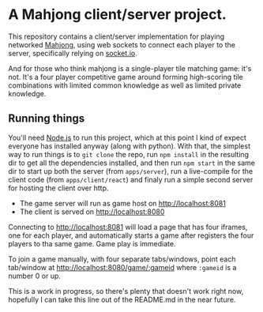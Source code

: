 # A Mahjong client/server project.

This repository contains a client/server implementation for playing networked [Mahjong](https://en.wikipedia.org/wiki/Mahjong), using web sockets to connect each player to the server, specifically relying on [socket.io](http://socket.io).

And for those who think mahjong is a single-player tile matching game: it's not. It's a four player competitive game around forming high-scoring tile combinations with limited common knowledge as well as limited private knowledge.

## Running things

You'll need [Node.js](https://nodejs.org) to run this project, which at this point I kind of expect everyone has installed anyway (along with python). With that, the simplest way to run things is to `git clone` the repo, run `npm install` in the resulting dir to get all the dependencies installed, and then run `npm start` in the same dir to start up both the server (from `apps/server`), run a live-compile for the client code (from `apps/client/react`) and finaly run a simple second server for hosting the client over http.

- The game server will run as game host on [http://localhost:8081](http://localhost:8081)
- The client is served on [http://localhost:8080](http://localhost:8080)

Connecting to [http://localhost:8081](http://localhost:8081) will load a page that has four iframes, one for each player, and automatically starts a game after registers the four players to tha same game. Game play is immediate.

To join a game manually, with four separate tabs/windows, point each tab/window at [http://localhost:8080/game/:gameid](http://localhost:8080/game/0) where `:gameid` is a number 0 or up.

This is a work in progress, so there's plenty that doesn't work right now, hopefully I can take this line out of the README.md in the near future.

